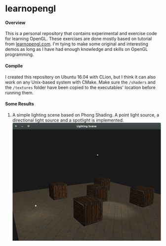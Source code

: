 # learnopengl
#### Overview
This is a personal repository that contains experimental and exercise
code for learning OpenGL. These exercises are done
mostly based on tutorial from [learnopengl.com](learnopengl.com).
I'm tying to make some original and interesting demos as long as
I have had enough knowledge and skills on OpenGL programming.
#### Compile
I created this repository on Ubuntu 16.04 with CLion, but I think it can
also work on any Unix-based system with CMake.
Make sure the `/shaders` and the `/textures` folder have been copied to
the executables' location before running them.
#### Some Results
1. A simple lighting scene based on Phong Shading. A point light source,
a directional light source and a spotlight is implemented.
![](screenshots/MultipleLights.png)